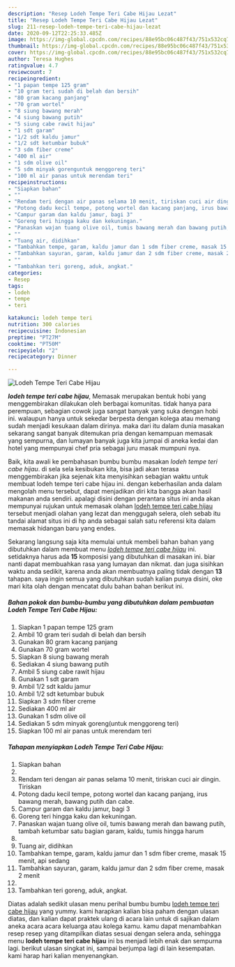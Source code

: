 ```yaml
---
description: "Resep Lodeh Tempe Teri Cabe Hijau Lezat"
title: "Resep Lodeh Tempe Teri Cabe Hijau Lezat"
slug: 211-resep-lodeh-tempe-teri-cabe-hijau-lezat
date: 2020-09-12T22:25:33.485Z
image: https://img-global.cpcdn.com/recipes/88e95bc06c487f43/751x532cq70/lodeh-tempe-teri-cabe-hijau-foto-resep-utama.jpg
thumbnail: https://img-global.cpcdn.com/recipes/88e95bc06c487f43/751x532cq70/lodeh-tempe-teri-cabe-hijau-foto-resep-utama.jpg
cover: https://img-global.cpcdn.com/recipes/88e95bc06c487f43/751x532cq70/lodeh-tempe-teri-cabe-hijau-foto-resep-utama.jpg
author: Teresa Hughes
ratingvalue: 4.7
reviewcount: 7
recipeingredient:
- "1 papan tempe 125 gram"
- "10 gram teri sudah di belah dan bersih"
- "80 gram kacang panjang"
- "70 gram wortel"
- "8 siung bawang merah"
- "4 siung bawang putih"
- "5 siung cabe rawit hijau"
- "1 sdt garam"
- "1/2 sdt kaldu jamur"
- "1/2 sdt ketumbar bubuk"
- "3 sdm fiber creme"
- "400 ml air"
- "1 sdm olive oil"
- "5 sdm minyak gorenguntuk menggoreng teri"
- "100 ml air panas untuk merendam teri"
recipeinstructions:
- "Siapkan bahan"
- ""
- "Rendam teri dengan air panas selama 10 menit, tiriskan cuci air dingin. Tiriskan"
- "Potong dadu kecil tempe, potong wortel dan kacang panjang, irus bawang merah, bawang putih dan cabe."
- "Campur garam dan kaldu jamur, bagi 3"
- "Goreng teri hingga kaku dan kekuningan."
- "Panaskan wajan tuang olive oil, tumis bawang merah dan bawang putih, tambah ketumbar satu bagian garam, kaldu, tumis hingga harum"
- ""
- "Tuang air, didihkan"
- "Tambahkan tempe, garam, kaldu jamur dan 1 sdm fiber creme, masak 15 menit, api sedang"
- "Tambahkan sayuran, garam, kaldu jamur dan 2 sdm fiber creme, masak 2 menit"
- ""
- "Tambahkan teri goreng, aduk, angkat."
categories:
- Resep
tags:
- lodeh
- tempe
- teri

katakunci: lodeh tempe teri 
nutrition: 300 calories
recipecuisine: Indonesian
preptime: "PT27M"
cooktime: "PT50M"
recipeyield: "2"
recipecategory: Dinner

---
```



![Lodeh Tempe Teri Cabe Hijau](https://img-global.cpcdn.com/recipes/88e95bc06c487f43/751x532cq70/lodeh-tempe-teri-cabe-hijau-foto-resep-utama.jpg)

<b><i>lodeh tempe teri cabe hijau</i></b>, Memasak merupakan bentuk hobi yang menggembirakan dilakukan oleh berbagai komunitas. tidak hanya para perempuan, sebagian cowok juga sangat banyak yang suka dengan hobi ini. walaupun hanya untuk sekedar berpesta dengan kolega atau memang sudah menjadi kesukaan dalam dirinya. maka dari itu dalam dunia masakan sekarang sangat banyak ditemukan pria dengan kemampuan memasak yang sempurna, dan lumayan banyak juga kita jumpai di aneka kedai dan hotel yang mempunyai chef pria sebagai juru masak mumpuni nya.

Baik, kita awali ke pembahasan bumbu bumbu masakan <i>lodeh tempe teri cabe hijau</i>. di sela sela kesibukan kita, bisa jadi akan terasa menggembirakan jika sejenak kita menyisihkan sebagian waktu untuk membuat lodeh tempe teri cabe hijau ini. dengan keberhasilan anda dalam mengolah menu tersebut, dapat menjadikan diri kita bangga akan hasil makanan anda sendiri. apalagi disini dengan perantara situs ini anda akan mempunyai rujukan untuk memasak olahan <u>lodeh tempe teri cabe hijau</u> tersebut menjadi olahan yang lezat dan menggugah selera, oleh sebab itu tandai alamat situs ini di hp anda sebagai salah satu referensi kita dalam memasak hidangan baru yang endes.




Sekarang langsung saja kita memulai untuk membeli bahan bahan yang dibutuhkan dalam membuat menu <u><i>lodeh tempe teri cabe hijau</i></u> ini. setidaknya harus ada <b>15</b> komposisi yang dibutuhkan di masakan ini. biar nanti dapat membuahkan rasa yang lumayan dan nikmat. dan juga sisihkan waktu anda sedikit, karena anda akan membuatnya paling tidak dengan <b>13</b> tahapan. saya ingin semua yang dibutuhkan sudah kalian punya disini, oke mari kita olah dengan mencatat dulu bahan bahan berikut ini.

<!--inarticleads1-->

##### Bahan pokok dan bumbu-bumbu yang dibutuhkan dalam pembuatan Lodeh Tempe Teri Cabe Hijau:

1. Siapkan 1 papan tempe 125 gram
1. Ambil 10 gram teri sudah di belah dan bersih
1. Gunakan 80 gram kacang panjang
1. Gunakan 70 gram wortel
1. Siapkan 8 siung bawang merah
1. Sediakan 4 siung bawang putih
1. Ambil 5 siung cabe rawit hijau
1. Gunakan 1 sdt garam
1. Ambil 1/2 sdt kaldu jamur
1. Ambil 1/2 sdt ketumbar bubuk
1. Siapkan 3 sdm fiber creme
1. Sediakan 400 ml air
1. Gunakan 1 sdm olive oil
1. Sediakan 5 sdm minyak goreng(untuk menggoreng teri)
1. Siapkan 100 ml air panas untuk merendam teri




<!--inarticleads2-->

##### Tahapan menyiapkan Lodeh Tempe Teri Cabe Hijau:

1. Siapkan bahan
1. 
1. Rendam teri dengan air panas selama 10 menit, tiriskan cuci air dingin. Tiriskan
1. Potong dadu kecil tempe, potong wortel dan kacang panjang, irus bawang merah, bawang putih dan cabe.
1. Campur garam dan kaldu jamur, bagi 3
1. Goreng teri hingga kaku dan kekuningan.
1. Panaskan wajan tuang olive oil, tumis bawang merah dan bawang putih, tambah ketumbar satu bagian garam, kaldu, tumis hingga harum
1. 
1. Tuang air, didihkan
1. Tambahkan tempe, garam, kaldu jamur dan 1 sdm fiber creme, masak 15 menit, api sedang
1. Tambahkan sayuran, garam, kaldu jamur dan 2 sdm fiber creme, masak 2 menit
1. 
1. Tambahkan teri goreng, aduk, angkat.




Diatas adalah sedikit ulasan menu perihal bumbu bumbu <u>lodeh tempe teri cabe hijau</u> yang yummy. kami harapkan kalian bisa paham dengan ulasan diatas, dan kalian dapat praktek ulang di acara lain untuk di sajikan dalam aneka acara acara keluarga atau kolega kamu. kamu dapat menambahkan resep resep yang ditampilkan diatas sesuai dengan selera anda, sehingga menu <b>lodeh tempe teri cabe hijau</b> ini bs menjadi lebih enak dan sempurna lagi. berikut ulasan singkat ini, sampai berjumpa lagi di lain kesempatan. kami harap hari kalian menyenangkan.
